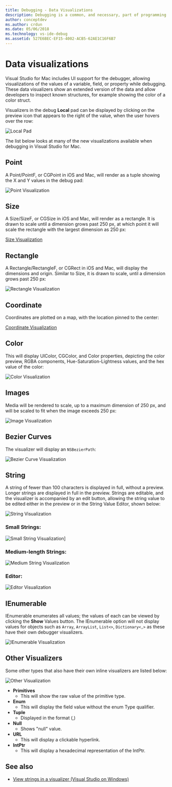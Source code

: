 ```yaml
---
title: Debugging - Data Visualizations
description: Debugging is a common, and necessary, part of programming. Visual Studio for Mac contains a whole suite of features to make debugging easy. This article looks at the different data visualizations that can be viewed when inspecting objects in the debugger.
author: conceptdev
ms.author: crdun
ms.date: 05/06/2018
ms.technology: vs-ide-debug
ms.assetid: 527E6BEC-EF15-4002-ACB5-62AE1C16F6B7
---
```


# Data visualizations

Visual Studio for Mac includes UI support for the debugger, allowing visualizations of the values of a variable, field, or property while debugging. These data visualizers show an extended version of the data and allow developers to inspect known structures, for example showing the color of a color struct.

Visualizers in the debug  **Local** pad can be displayed by clicking on the preview icon that appears to the right of the value, when the user hovers over the row:

![Local Pad](media/data-visualizations-image9.png)

The list below looks at many of the new visualizations available when debugging in Visual Studio for Mac.

## Point
A Point/PointF, or CGPoint in iOS and Mac, will render as a tuple showing the X and Y values in the debug pad:

![Point Visualization](media/data-visualizations-image10.png)

## Size
A Size/SizeF, or CGSize in iOS and Mac, will render as a rectangle. It is drawn to scale until a dimension grows past 250 px, at which point it will scale the rectangle with the largest dimension as 250 px:

[Size Visualization](media/data-visualizations-image11.png)

## Rectangle
A Rectangle/RectangleF, or CGRect in iOS and Mac, will display the dimensions and origin. Similar to Size, it is drawn to scale, until a dimension grows past 250 px:

![Rectangle Visualization](media/data-visualizations-image12.png)

## Coordinate
Coordinates are plotted on a map, with the location pinned to the center:

[Coordinate Visualization](media/data-visualizations-image13.png)

## Color
This will display UIColor, CGColor, and Color properties, depicting the color preview, RGBA components, Hue-Saturation-Lightness values, and the hex value of the color:

![Color Visualization](media/data-visualizations-image14.png)

## Images

Media will be rendered to scale, up to a maximum dimension of 250 px, and will be scaled to fit when the image exceeds 250 px:

![Image Visualization](media/data-visualizations-image15.png)

## Bezier Curves

The visualizer will display an `NSBezierPath`:

![Bezier Curve Visualization](media/data-visualizations-image16.png)

## String

A string of fewer than 100 characters is displayed in full, without a preview. Longer strings are displayed in full in the preview. Strings are editable, and the visualizer is accompanied by an edit button, allowing the string value to be edited either in the preview or in the String Value Editor, shown below:

![String Visualization](media/data-visualizations-image17.png)

### Small Strings:
![Small String Visualization](media/data-visualizations-image18.png)]

### Medium-length Strings:
![Medium String Visualization](media/data-visualizations-image19.png)

### Editor:

![Editor Visualization](media/data-visualizations-image21.png)

## IEnumerable

IEnumerable enumerates all values; the values of each can be viewed by clicking the **Show** Values button. The IEnumerable option will not display values for objects such as `Array`, `ArrayList`, `List<>`, `Dictionary<,>` as these have their own debugger visualizers.

![IEnumerable Visualization](media/data-visualizations-image22.png)

## Other Visualizers

Some other types that also have their own inline visualizers are listed below:

![Other Visualization](media/data-visualizations-image23.png)

*	**Primitives**
	*	This will show the raw value of the primitive type.
*	**Enum**
	*	This will display the field value without the enum Type qualifier.
*	**Tuple**
	*	Displayed in the format (,)
*	**Null**
	*	Shows "null" value.
*	**URL**
	*	This will display a clickable hyperlink.
*	**IntPtr**
	*	This will display a hexadecimal representation of the IntPtr.

## See also

- [View strings in a visualizer (Visual Studio on Windows)](/visualstudio/debugger/string-visualizer-dialog-box)
